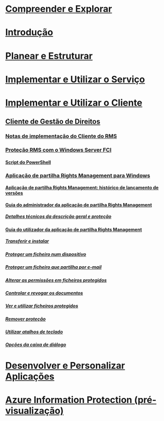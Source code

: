 # [Compreender e Explorar](/rights-management/understand-explore/azure-rights-management)
# [Introdução](/rights-management/get-started/requirements-azure-rms)
# [Planear e Estruturar](/rights-management/plan-design/deployment-roadmap)
# [Implementar e Utilizar o Serviço](/rights-management/deploy-use/activate-service)
# [Implementar e Utilizar o Cliente](use-client.md)
## [Cliente de Gestão de Direitos](use-client.md)
### [Notas de implementação do Cliente do RMS](client-deployment-notes.md)
### [Proteção RMS com o Windows Server FCI](configure-fci.md)
#### [Script do PowerShell](fci-script.md)
### [Aplicação de partilha Rights Management para Windows](sharing-app-windows.md)
#### [Aplicação de partilha Rights Management: histórico de lançamento de versões](sharing-app-version-release-history.md)
#### [Guia do administrador da aplicação de partilha Rights Management](sharing-app-admin-guide.md)
##### [Detalhes técnicos da descrição geral e proteção](sharing-app-admin-guide-technical.md)
#### [Guia do utilizador da aplicação de partilha Rights Management](sharing-app-user-guide.md)
##### [Transferir e instalar](install-sharing-app.md)
##### [Proteger um ficheiro num dispositivo](sharing-app-protect-in-place.md)
##### [Proteger um ficheiro que partilha por e-mail](sharing-app-protect-by-email.md)
##### [Alterar as permissões em ficheiros protegidos](sharing-app-reprotect-files.md)
##### [Controlar e revogar os documentos](sharing-app-track-revoke.md)
##### [Ver e utilizar ficheiros protegidos](sharing-app-view-use-files.md)
##### [Remover proteção](sharing-app-remove-protection.md)
##### [Utilizar atalhos de teclado](sharing-app-keyboard-shortcuts.md)
##### [Opções da caixa de diálogo](sharing-app-dialog-box.md)
# [Desenvolver e Personalizar Aplicações](/rights-management/develop/developers-guide)
# [Azure Information Protection (pré-visualização)](/rights-management/information-protection/what-is-information-protection)


<!--HONumber=Jul16_HO4-->


